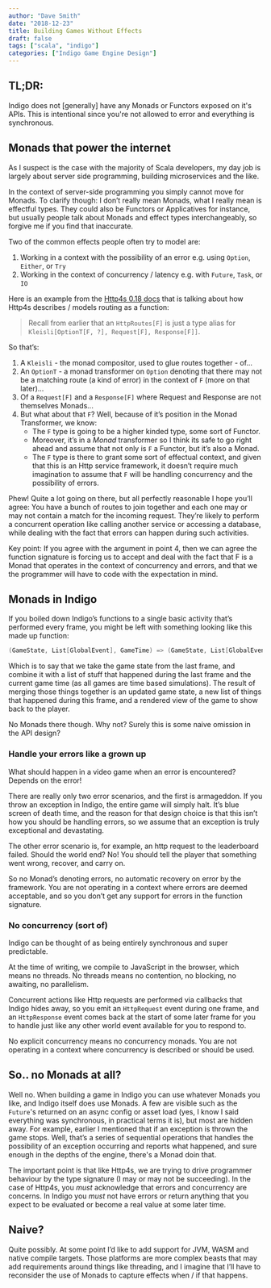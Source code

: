 ```yaml
---
author: "Dave Smith"
date: "2018-12-23"
title: Building Games Without Effects
draft: false
tags: ["scala", "indigo"]
categories: ["Indigo Game Engine Design"]
---
```


## TL;DR:

Indigo does not [generally] have any Monads or Functors exposed on it's APIs. This is intentional since you're not allowed to error and everything is synchronous.

## Monads that power the internet

As I suspect is the case with the majority of Scala developers, my day job is largely about server side programming, building microservices and the like.

In the context of server-side programming you simply cannot move for Monads. To clarify though: I don’t really mean Monads, what I really mean is effectful types. They could also be Functors or Applicatives for instance, but usually people talk about Monads and effect types interchangeably, so forgive me if you find that inaccurate.

Two of the common effects people often try to model are:

1. Working in a context with the possibility of an error e.g. using `Option`, `Either`, or `Try`
2. Working in the context of concurrency / latency e.g. with `Future`, `Task`, or `IO`

Here is an example from the [Http4s 0.18 docs](https://http4s.org/v0.18/dsl/) that is talking about how Http4s describes / models routing as a function:

>Recall from earlier that an `HttpRoutes[F]` is just a type alias for `Kleisli[OptionT[F, ?], Request[F], Response[F]]`.

So that’s:

1. A `Kleisli` - the monad compositor, used to glue routes together - of...
2. An `OptionT` - a monad transformer on `Option` denoting that there may not be a matching route (a kind of error) in the context of `F` (more on that later)...
3. Of a `Request[F]` and a `Response[F]` where Request and Response are not themselves Monads...
4.  But what about that `F`? Well, because of it’s position in the Monad Transformer, we know:
    - The `F` type is going to be a higher kinded type, some sort of Functor.
    - Moreover, it’s in a *Monad* transformer so I think its safe to go right ahead and assume that not only is `F` a Functor, but it’s also a Monad.
    - The `F` type is there to grant some sort of effectual context, and given that this is an Http service framework, it doesn’t require much imagination to assume that `F` will be handling concurrency and the possibility of errors.

Phew! Quite a lot going on there, but all perfectly reasonable I hope you’ll agree:
You have a bunch of routes to join together and each one may or may not contain a match for the incoming request. They’re likely to perform a concurrent operation like calling another service or accessing a database, while dealing with the fact that errors can happen during such activities.

Key point:
If you agree with the argument in point 4, then we can agree the function signature is forcing us to accept and deal with the fact that F is a Monad that operates in the context of concurrency and errors, and that we the programmer will have to code with the expectation in mind.

## Monads in Indigo

If you boiled down Indigo’s functions to a single basic activity that’s performed every frame, you might be left with something looking like this made up function:

```scala
(GameState, List[GlobalEvent], GameTime) => (GameState, List[GlobalEvents], RenderedView)
```

Which is to say that we take the game state from the last frame, and combine it with a list of stuff that happened during the last frame and the current game time (as all games are time based simulations). The result of merging those things together is an updated game state, a new list of things that happened during this frame, and a rendered view of the game to show back to the player.

No Monads there though. Why not? Surely this is some naive omission in the API design?

### Handle your errors like a grown up

What should happen in a video game when an error is encountered? Depends on the error!

There are really only two error scenarios, and the first is armageddon. If you throw an exception in Indigo, the entire game will simply halt. It’s blue screen of death time, and the reason for that design choice is that this isn’t how you should be handling errors, so we assume that an exception is truly exceptional and devastating.

The other error scenario is, for example, an http request to the leaderboard failed. Should the world end? No! You should tell the player that something went wrong, recover, and carry on.

So no Monad’s denoting errors, no automatic recovery on error by the framework. You are not operating in a context where errors are deemed acceptable, and so you don’t get any support for errors in the function signature.

### No concurrency (sort of)

Indigo can be thought of as being entirely synchronous and super predictable.

At the time of writing, we compile to JavaScript in the browser, which means no threads. No threads means no contention, no blocking, no awaiting, no parallelism.

Concurrent actions like Http requests are performed via callbacks that Indigo hides away, so you emit an `HttpRequest` event during one frame, and an `HttpResponse` event comes back at the start of some later frame for you to handle just like any other world event available for you to respond to.

No explicit concurrency means no concurrency monads. You are not operating in a context where concurrency is described or should be used.

## So.. no Monads at all?

Well no. When building a game in Indigo you can use whatever Monads you like, and Indigo itself does use Monads. A few are visible such as the `Future`'s returned on an async config or asset load (yes, I know I said everything was synchronous, in practical terms it is), but most are hidden away. For example, earlier I mentioned that if an exception is thrown the game stops. Well, that’s a series of sequential operations that handles the possibility of an exception occurring and reports what happened, and sure enough in the depths of the engine, there's a Monad doin that.

The important point is that like Http4s, we are trying to drive programmer behaviour by the type signature (I may or may not be succeeding). In the case of Http4s, you *must* acknowledge that errors and concurrency are concerns. In Indigo you *must* not have errors or return anything that you expect to be evaluated or become a real value at some later time.

## Naive?

Quite possibly. At some point I’d like to add support for JVM, WASM and native compile targets. Those platforms are more complex beasts that may add requirements around things like threading, and I imagine that I’ll have to reconsider the use of Monads to capture effects when / if that happens.
